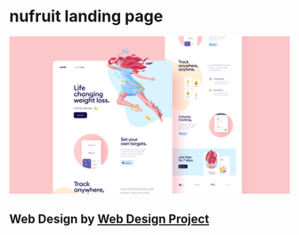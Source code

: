 # nufruit landing page

![Design preview for the nufruit landing page](./images/preview.png)

## Web Design by <a href="https://www.youtube.com/watch?v=TiPwYy9qaUg" target="_blank">Web Design Project</a>
